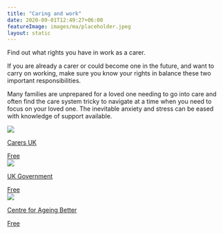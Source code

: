 ```yaml
---
title: "Caring and work"
date: 2020-09-01T12:49:27+06:00
featureImage: images/ma/placeholder.jpeg
layout: static
---
```


Find out what rights you have in work as a carer.

If you are already a carer or could become one in the future, and want to carry on working, make sure you know your rights in balance these two important responsibilities.

Many families are unprepared for a loved one needing to go into care and often find the care system tricky to navigate at a time when you need to focus on your loved one. The inevitable anxiety and stress can be eased with knowledge of support available.

<a class="ma-link" href="https://www.carersuk.org/help-and-advice/work-and-career/"><div class="ma-card"><div class="ma-icon"><img src ="/images/icon-check.png"/></div><div class="ma-name"><p>Carers UK</p></div><div class="ma-paid-text"><span>Free </span></div></div></a><a class="ma-link" href="https://www.gov.uk/government/publications/help-and-support-for-older-workers/help-and-support-for-older-workers"><div class="ma-card"><div class="ma-icon"><img src ="/images/icon-check.png"/></div><div class="ma-name"><p>UK Government</p></div><div class="ma-paid-text"><span>Free </span></div></div></a><a class="ma-link" href="https://ageing-better.org.uk/work"><div class="ma-card"><div class="ma-icon"><img src ="/images/icon-check.png"/></div><div class="ma-name"><p>Centre for Ageing Better</p></div><div class="ma-paid-text"><span>Free </span></div></div></a>  

<br/><br/>






